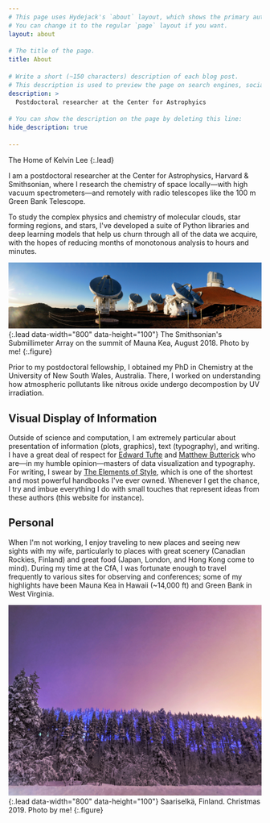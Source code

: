 ```yaml
---
# This page uses Hydejack's `about` layout, which shows the primary author's picture and about text at the top.
# You can change it to the regular `page` layout if you want.
layout: about

# The title of the page.
title: About

# Write a short (~150 characters) description of each blog post.
# This description is used to preview the page on search engines, social media, etc.
description: >
  Postdoctoral researcher at the Center for Astrophyics

# You can show the description on the page by deleting this line:
hide_description: true

---
```


The Home of Kelvin Lee
{:.lead}

I am a postdoctoral researcher at the Center for Astrophysics, Harvard & Smithsonian, where I research the chemistry of space locally—with high vacuum spectrometers—and remotely with radio telescopes like the 100 m Green Bank Telescope.

To study the complex physics and chemistry of molecular clouds, star forming regions, and stars, I've developed a suite of Python libraries and deep learning models that help us churn through all of the data we acquire, with the hopes of reducing months of monotonous analysis to hours and minutes.

![SMA](/assets/img/sma.jpg){:.lead data-width="800" data-height="100"}
The Smithsonian's Submillimeter Array on the summit of Mauna Kea, August 2018. Photo by me!
{:.figure}

Prior to my postdoctoral fellowship, I obtained my PhD in Chemistry at the University of New South Wales, Australia. There, I worked on understanding how atmospheric pollutants like nitrous oxide undergo decompostion by UV irradiation.

## Visual Display of Information

Outside of science and computation, I am extremely particular about presentation of information (plots, graphics), text (typography), and writing. I have a great deal of respect for [Edward Tufte](https://www.edwardtufte.com/) and [Matthew Butterick](https://practicaltypography.com/) who are—in my humble opinion—masters of data visualization and typography. For writing, I swear by [The Elements of Style](https://en.wikipedia.org/wiki/The_Elements_of_Style), which is one of the shortest and most powerful handbooks I've ever owned. Whenever I get the chance, I try and imbue everything I do with small touches that represent ideas from these authors (this website for instance).

## Personal

When I'm not working, I enjoy traveling to new places and seeing new sights with my wife, particularly to places with great scenery (Canadian Rockies, Finland) and great food (Japan, London, and Hong Kong come to mind). During my time at the CfA, I was fortunate enough to travel frequently to various sites for observing and conferences; some of my highlights have been Mauna Kea in Hawaii (~14,000 ft) and Green Bank in West Virginia.

 ![finland](/assets/img/finland.jpg){:.lead data-width="800" data-height="100"}
Saariselkä, Finland. Christmas 2019. Photo by me!
{:.figure}